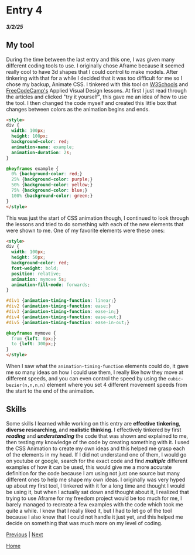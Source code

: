 # Entry 4
##### 3/2/25

## My tool
During the time between the last entry and this one, I was given many different coding tools to use. I originally chose Aframe because it seemed really cool to have 3d shapes that I could control to make models. After tinkering with that for a while I decided that it was too difficult for me so I chose my backup, Animate CSS. I tinkered with this tool on [W3Schools](https://www.w3schools.com/css/css3_animations.asp) and [FreeCodeCamp's](https://www.freecodecamp.org/learn/responsive-web-design/#applied-visual-design) Applied Visual Design lessons. At first I just read through the articles and clicked "try it yourself", this gave me an idea of how to use the tool. I then changed the code myself and created this little box that changes between colors as the animation begins and ends.
```HTML
<style> 
div {
  width: 100px;
  height: 100px;
  background-color: red;
  animation-name: example;
  animation-duration: 2s;
}

@keyframes example {
  0% {background-color: red;}
  25% {background-color: purple;}
  50% {background-color: yellow;}
  75% {background-color: blue;}
  100% {background-color: green;}
}
</style>
```
This was just the start of CSS animation though, I continued to look through the lessons and tried to do something with each of the new elements that were shown to me. One of my favorite elements were these ones:
```HTML
<style> 
div {
  width: 100px;
  height: 50px;
  background-color: red;
  font-weight: bold;
  position: relative;
  animation: mymove 5s;
  animation-fill-mode: forwards;
}

#div1 {animation-timing-function: linear;}
#div2 {animation-timing-function: ease;}
#div3 {animation-timing-function: ease-in;}
#div4 {animation-timing-function: ease-out;}
#div5 {animation-timing-function: ease-in-out;}

@keyframes mymove {
  from {left: 0px;}
  to {left: 300px;}
}
</style>
```
When I saw what the `animation-timing-function` elements could do, it gave me so many ideas on how I could use them, I really like how they move at different speeds, and you can even control the speed by using the `cubic-bezier(n,n,n,n)` element where you set 4 different movement speeds from the start to the end of the animation.

## Skills
Some skills I learned while working on this entry are **effective tinkering**, **diverse researching**, and **realistic thinking**.
I effectively tinkered by first **_reading_** and **_understanding_** the code that was shown and explained to me, then testing my knowledge of the code by creating something with it. I used the CSS Animation to create my own ideas and this helped me grasp each of the elements in my head. If I did not understand one of them, I would go on youtube or google, search for the exact code and find **_multiple_** different examples of how it can be used, this would give me a more accurate definition for the code because I am using not just one source but many different ones to help me shape my own ideas. I originally was very hyped up about my first tool, I tinkered with it for a long time and thought I would be using it, but when I actually sat down and thought about it, I realized that trying to use Aframe for my freedom project would be too much for me, I barely managed to recreate a few examples with the code which took me quite a while. I knew that I really liked it, but I had to let go of the tool because I also knew that I could not handle it just yet, and this helped me decide on something that was much more on my level of coding.

[Previous](entry03.md) | [Next](entry05.md)

[Home](../README.md)
